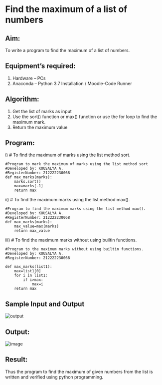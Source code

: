 # Find the maximum of a list of numbers
## Aim:
To write a program to find the maximum of a list of numbers.
## Equipment’s required:
1.	Hardware – PCs
2.	Anaconda – Python 3.7 Installation / Moodle-Code Runner
## Algorithm:
1.	Get the list of marks as input
2.	Use the sort() function or max() function or use the for loop to find the maximum mark.
3.	Return the maximum value
## Program:

i)	# To find the maximum of marks using the list method sort.
```'
#Program to mark the maximum of marks using the list method sort
#Developed by: KOUSALYA A.
#RegisterNumber: 212222230068
def max_marks(marks):
    marks.sort()
    max=marks[-1]
    return max

```

ii)	# To find the maximum marks using the list method max().
```
#Program to find the maximum marks using the list method max().
#Developed by: KOUSALYA A.
#RegisterNumber: 212222230068
def max_marks(marks):
    max_value=max(marks)
    return max_value

```

iii) # To find the maximum marks without using builtin functions.
```
#Program to the maximum marks without using builtin functions.
#Developed by: KOUSALYA A.
#RegisterNumber: 212222230068

def max_marks(list1):
    max=list1[0]
    for i in list1:
        if i>max:
            max=i
    return max
```
## Sample Input and Output
![output](./img/max_marks1.jpg) 

## Output:
![image](https://github.com/Kousalya22008930/FindMaximum/assets/119389108/45c1a693-4b90-4454-b275-d081c5ab32bb)


## Result:
Thus the program to find the maximum of given numbers from the list is written and verified using python programming.
